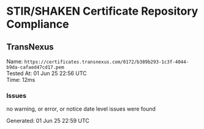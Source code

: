 # STIR/SHAKEN Certificate Repository Compliance

## TransNexus

Name: `https://certificates.transnexus.com/0172/b389b293-1c3f-4044-b9da-cafaed47cd17.pem`\
Tested At: 01 Jun 25 22:56 UTC\
Time: 12ms

### Issues

no warning, or error, or notice date level issues were found

Generated: 01 Jun 25 22:59 UTC